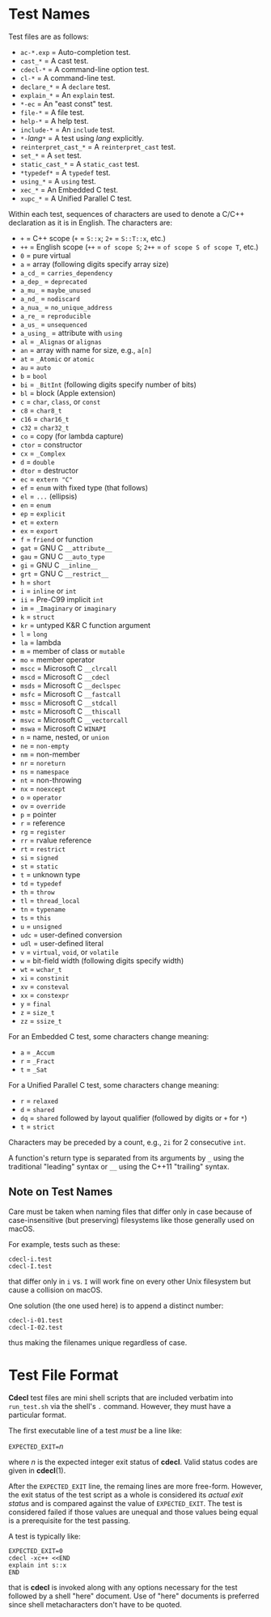 Test Names
==========

Test files are as follows:

+ `ac-*.exp`           = Auto-completion test.
+ `cast_*`             = A cast test.
+ `cdecl-*`            = A command-line option test.
+ `cl-*`               = A command-line test.
+ `declare_*`          = A `declare` test.
+ `explain_*`          = An `explain` test.
+ `*-ec`               = An "east const" test.
+ `file-*`             = A file test.
+ `help-*`             = A help test.
+ `include-*`          = An `include` test.
+ `*-`_lang_`*`        = A test using _lang_ explicitly.
+ `reinterpret_cast_*` = A `reinterpret_cast` test.
+ `set_*`              = A `set` test.
+ `static_cast_*`      = A `static_cast` test.
+ `*typedef*`          = A `typedef` test.
+ `using_*`            = A `using` test.
+ `xec_*`              = An Embedded C test.
+ `xupc_*`             = A Unified Parallel C test.

Within each test, sequences of characters are used to denote a C/C++
declaration as it is in English.
The characters are:

+ `+` = C++ scope
  (`+` = `S::x`; `2+` = `S::T::x`, etc.)
+ `++` = English scope
  (`++` = `of scope S`; `2++` = `of scope S of scope T`, etc.)
+ `0` = pure virtual
+ `a` = array (following digits specify array size)
+ `a_cd_` = `carries_dependency`
+ `a_dep_` = `deprecated`
+ `a_mu_` = `maybe_unused`
+ `a_nd_` = `nodiscard`
+ `a_nua_` = `no_unique_address`
+ `a_re_` = `reproducible`
+ `a_us_` = `unsequenced`
+ `a_using_` = attribute with `using`
+ `al` = `_Alignas` or `alignas`
+ `an` = array with name for size, e.g., `a[n]`
+ `at` = `_Atomic` or `atomic`
+ `au` = `auto`
+ `b` = `bool`
+ `bi` = `_BitInt` (following digits specify number of bits)
+ `bl` = block (Apple extension)
+ `c` = `char`, `class`, or `const`
+ `c8` = `char8_t`
+ `c16` = `char16_t`
+ `c32` = `char32_t`
+ `co` = copy (for lambda capture)
+ `ctor` = constructor
+ `cx` = `_Complex`
+ `d` = `double`
+ `dtor` = destructor
+ `ec` = `extern "C"`
+ `ef` = `enum` with fixed type (that follows)
+ `el` = `...` (ellipsis)
+ `en` = `enum`
+ `ep` = `explicit`
+ `et` = `extern`
+ `ex` = `export`
+ `f` = `friend` or function
+ `gat` = GNU C `__attribute__`
+ `gau` = GNU C `__auto_type`
+ `gi` = GNU C `__inline__`
+ `grt` = GNU C `__restrict__`
+ `h` = `short`
+ `i` = `inline` or `int`
+ `ii` = Pre-C99 implicit `int`
+ `im` = `_Imaginary` or `imaginary`
+ `k` = `struct`
+ `kr` = untyped K&R C function argument
+ `l` = `long`
+ `la` = lambda
+ `m` = member of class or `mutable`
+ `mo` = member operator
+ `mscc` = Microsoft C `__clrcall`
+ `mscd` = Microsoft C `__cdecl`
+ `msds` = Microsoft C `__declspec`
+ `msfc` = Microsoft C `__fastcall`
+ `mssc` = Microsoft C `__stdcall`
+ `mstc` = Microsoft C `__thiscall`
+ `msvc` = Microsoft C `__vectorcall`
+ `mswa` = Microsoft C `WINAPI`
+ `n` = name, nested, or `union`
+ `ne` = `non-empty`
+ `nm` = non-member
+ `nr` = `noreturn`
+ `ns` = `namespace`
+ `nt` = non-throwing
+ `nx` = `noexcept`
+ `o` = `operator`
+ `ov` = `override`
+ `p` = pointer
+ `r` = reference
+ `rg` = `register`
+ `rr` = rvalue reference
+ `rt` = `restrict`
+ `si` = `signed`
+ `st` = `static`
+ `t` = unknown type
+ `td` = `typedef`
+ `th` = `throw`
+ `tl` = `thread_local`
+ `tn` = `typename`
+ `ts` = `this`
+ `u` = `unsigned`
+ `udc` = user-defined conversion
+ `udl` = user-defined literal
+ `v` = `virtual`, `void`, or `volatile`
+ `w` = bit-field width (following digits specify width)
+ `wt` = `wchar_t`
+ `xi` = `constinit`
+ `xv` = `consteval`
+ `xx` = `constexpr`
+ `y` = `final`
+ `z` = `size_t`
+ `zz` = `ssize_t`

For an Embedded C test, some characters change meaning:

+ `a` = `_Accum`
+ `r` = `_Fract`
+ `t` = `_Sat`

For a Unified Parallel C test, some characters change meaning:

+ `r` = `relaxed`
+ `d` = `shared`
+ `dq` = `shared` followed by layout qualifier
  (followed by digits or `+` for `*`)
+ `t` = `strict`

Characters may be preceded by a count,
e.g., `2i` for 2 consecutive `int`.

A function's return type is separated from its arguments by `_`
using the traditional "leading" syntax
or `__` using the C++11 "trailing" syntax.

Note on Test Names
------------------

Care must be taken when naming files that differ only in case
because of case-insensitive (but preserving) filesystems
like those generally used on macOS.

For example, tests such as these:

    cdecl-i.test
    cdecl-I.test

that differ only in `i` vs. `I` will work fine on every other Unix filesystem
but cause a collision on macOS.

One solution (the one used here) is to append a distinct number:

    cdecl-i-01.test
    cdecl-I-02.test

thus making the filenames unique regardless of case.

Test File Format
================

**Cdecl** test files are mini shell scripts
that are included verbatim into `run_test.sh`
via the shell's `.` command.
However,
they must have a particular format.

The first executable line of a test
_must_ be a line like:

`EXPECTED_EXIT=`_n_

where _n_ is the expected integer exit status of **cdecl**.
Valid status codes are given in **cdecl**(1).

After the `EXPECTED_EXIT` line,
the remaing lines are more free-form.
However, the exit status of the test script as a whole
is considered its _actual exit status_
and is compared against the value of `EXPECTED_EXIT`.
The test is considered failed if those values are unequal
and those values being equal is a prerequisite for the test passing.

A test is typically like:

    EXPECTED_EXIT=0
    cdecl -xc++ <<END
    explain int s::x
    END

that is **cdecl** is invoked
along with any options necessary for the test
followed by a shell "here" document.
Use of "here" documents is preferred
since shell metacharacters don't have to be quoted.

